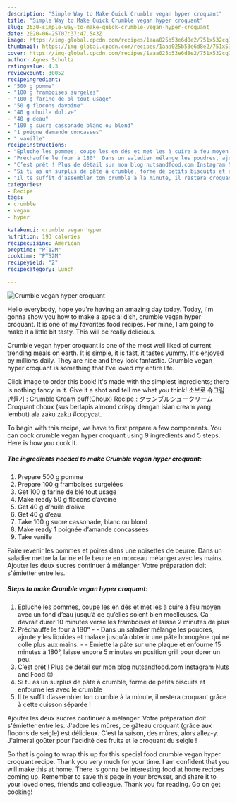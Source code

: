 ```yaml
---
description: "Simple Way to Make Quick Crumble vegan hyper croquant"
title: "Simple Way to Make Quick Crumble vegan hyper croquant"
slug: 2630-simple-way-to-make-quick-crumble-vegan-hyper-croquant
date: 2020-06-25T07:37:47.543Z
image: https://img-global.cpcdn.com/recipes/1aaa025b53e6d8e2/751x532cq70/crumble-vegan-hyper-croquant-photo-principale-de-la-recette.jpg
thumbnail: https://img-global.cpcdn.com/recipes/1aaa025b53e6d8e2/751x532cq70/crumble-vegan-hyper-croquant-photo-principale-de-la-recette.jpg
cover: https://img-global.cpcdn.com/recipes/1aaa025b53e6d8e2/751x532cq70/crumble-vegan-hyper-croquant-photo-principale-de-la-recette.jpg
author: Agnes Schultz
ratingvalue: 4.3
reviewcount: 30052
recipeingredient:
- "500 g pomme"
- "100 g framboises surgeles"
- "100 g farine de bl tout usage"
- "50 g flocons davoine"
- "40 g dhuile dolive"
- "40 g deau"
- "100 g sucre cassonade blanc ou blond"
- "1 poigne damande concasses"
- " vanille"
recipeinstructions:
- "Epluche les pommes, coupe les en dés et met les à cuire à feu moyen avec un fond d’eau jusqu’à ce qu’elles soient bien moelleuses. Ca devrait durer 10 minutes verse les framboises et laisse 2 minutes de plus"
- "Préchauffe le four à 180°  Dans un saladier mélange les poudres, ajoute y les liquides et malaxe jusqu’à obtenir une pâte homogène qui ne colle plus aux mains.  Emiette la pâte sur une plaque et enfourne 15 minutes à 180°, laisse encore 5 minutes en position grill pour dorer un peu."
- "C’est prêt ! Plus de détail sur mon blog nutsandfood.com Instagram Nuts and Food 😊"
- "Si tu as un surplus de pâte à crumble, forme de petits biscuits et enfourne les avec le crumble"
- "Il te suffit d’assembler ton crumble à la minute, il restera croquant grâce à cette cuisson séparée !"
categories:
- Recipe
tags:
- crumble
- vegan
- hyper

katakunci: crumble vegan hyper 
nutrition: 193 calories
recipecuisine: American
preptime: "PT12M"
cooktime: "PT52M"
recipeyield: "2"
recipecategory: Lunch

---
```



![Crumble vegan hyper croquant](https://img-global.cpcdn.com/recipes/1aaa025b53e6d8e2/751x532cq70/crumble-vegan-hyper-croquant-photo-principale-de-la-recette.jpg)

Hello everybody, hope you're having an amazing day today. Today, I'm gonna show you how to make a special dish, crumble vegan hyper croquant. It is one of my favorites food recipes. For mine, I am going to make it a little bit tasty. This will be really delicious.

Crumble vegan hyper croquant is one of the most well liked of current trending meals on earth. It is simple, it is fast, it tastes yummy. It's enjoyed by millions daily. They are nice and they look fantastic. Crumble vegan hyper croquant is something that I've loved my entire life.

Click image to order this book! It&#39;s made with the simplest ingredients; there is nothing fancy in it. Give it a shot and tell me what you think! 소보로 슈크림 만들기 : Crumble Cream puff(Choux) Recipe : クランブルシュークリーム Croquant choux (sus berlapis almond crispy dengan isian cream yang lembut) ala zaku zaku #copycat.


To begin with this recipe, we have to first prepare a few components. You can cook crumble vegan hyper croquant using 9 ingredients and 5 steps. Here is how you cook it.

<!--inarticleads1-->

##### The ingredients needed to make Crumble vegan hyper croquant:

1. Prepare 500 g pomme
1. Prepare 100 g framboises surgelées
1. Get 100 g farine de blé tout usage
1. Make ready 50 g flocons d’avoine
1. Get 40 g d’huile d’olive
1. Get 40 g d’eau
1. Take 100 g sucre cassonade, blanc ou blond
1. Make ready 1 poignée d’amande concassées
1. Take  vanille


Faire revenir les pommes et poires dans une noisettes de beurre. Dans un saladier mettre la farine et le beurre en morceau mélanger avec les mains. Ajouter les deux sucres continuer à mélanger. Votre préparation doit s&#39;émietter entre les. 

<!--inarticleads2-->

##### Steps to make Crumble vegan hyper croquant:

1. Epluche les pommes, coupe les en dés et met les à cuire à feu moyen avec un fond d’eau jusqu’à ce qu’elles soient bien moelleuses. Ca devrait durer 10 minutes verse les framboises et laisse 2 minutes de plus
1. Préchauffe le four à 180° -  - Dans un saladier mélange les poudres, ajoute y les liquides et malaxe jusqu’à obtenir une pâte homogène qui ne colle plus aux mains. -  - Emiette la pâte sur une plaque et enfourne 15 minutes à 180°, laisse encore 5 minutes en position grill pour dorer un peu.
1. C’est prêt ! Plus de détail sur mon blog nutsandfood.com Instagram Nuts and Food 😊
1. Si tu as un surplus de pâte à crumble, forme de petits biscuits et enfourne les avec le crumble
1. Il te suffit d’assembler ton crumble à la minute, il restera croquant grâce à cette cuisson séparée !


Ajouter les deux sucres continuer à mélanger. Votre préparation doit s&#39;émietter entre les. J&#39;adore les mûres, ce gâteau croquant (grâce aux flocons de seigle) est délicieux. C&#39;est la saison, des mûres, alors allez-y. J&#39;aimerai goûter pour l&#39;acidité des fruits et le croquant du seigle ! 

So that is going to wrap this up for this special food crumble vegan hyper croquant recipe. Thank you very much for your time. I am confident that you will make this at home. There is gonna be interesting food at home recipes coming up. Remember to save this page in your browser, and share it to your loved ones, friends and colleague. Thank you for reading. Go on get cooking!
